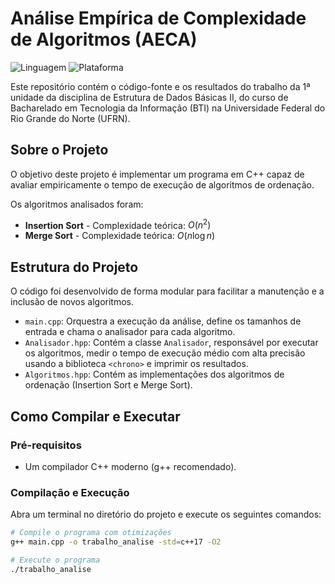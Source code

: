 # Análise Empírica de Complexidade de Algoritmos (AECA)

![Linguagem](https://img.shields.io/badge/Linguagem-C%2B%2B-blue.svg)
![Plataforma](https://img.shields.io/badge/Plataforma-Windows%20%7C%20Linux%20%7C%20macOS-lightgrey.svg)

Este repositório contém o código-fonte e os resultados do trabalho da 1ª unidade da disciplina de Estrutura de Dados Básicas II, do curso de Bacharelado em Tecnologia da Informação (BTI) na Universidade Federal do Rio Grande do Norte (UFRN).

## Sobre o Projeto

O objetivo deste projeto é implementar um programa em C++ capaz de avaliar empiricamente o tempo de execução de algoritmos de ordenação.

Os algoritmos analisados foram:
* **Insertion Sort** - Complexidade teórica: $O(n^2)$
* **Merge Sort** - Complexidade teórica: $O(n \log n)$

## Estrutura do Projeto

O código foi desenvolvido de forma modular para facilitar a manutenção e a inclusão de novos algoritmos.

* `main.cpp`: Orquestra a execução da análise, define os tamanhos de entrada e chama o analisador para cada algoritmo.
* `Analisador.hpp`: Contém a classe `Analisador`, responsável por executar os algoritmos, medir o tempo de execução médio com alta precisão usando a biblioteca `<chrono>` e imprimir os resultados.
* `Algoritmos.hpp`: Contém as implementações dos algoritmos de ordenação (Insertion Sort e Merge Sort).

## Como Compilar e Executar

### Pré-requisitos
* Um compilador C++ moderno (g++ recomendado).

### Compilação e Execução
Abra um terminal no diretório do projeto e execute os seguintes comandos:

```bash
# Compile o programa com otimizações
g++ main.cpp -o trabalho_analise -std=c++17 -O2

# Execute o programa
./trabalho_analise
